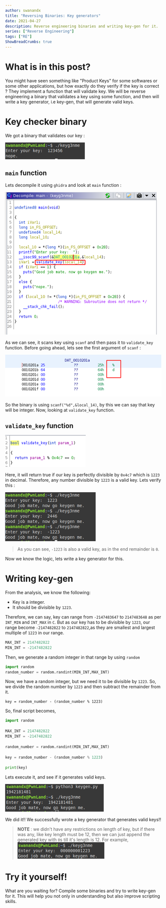 ```yaml
---
author: swanandx
title: "Reversing Binaries: Key generators"
date: 2021-04-27
description: Reverse engineering binaries and writing key-gen for it.
series: ["Reverse Engineering"]
tags: ["RE"]
ShowBreadCrumbs: true
---
```


# What is in this post?
You might have seen something like "Product Keys" for some softwares or some other applications, but how exactly do they verify if the key is correct ? They implement a function that will validate key. We will be reverse engineering a binary that validates a key using some function, and then will write a key generator, i.e key-gen, that will generate valid keys.

# Key checker binary
We got a binary that validates our key :

![keygen_no.png](./images/41a1217977df4f4ca7fe5957dd27dc7a.png#center)

## `main` function
Lets decompile it using `ghidra` and look at `main` function :

![main.png](./images/da99bf0f380545cfbfeec4b94d3c7cc0.png#center)

As we can see, it scans key using `scanf` and then pass it to `validate_key` function. Before going ahead, lets see the first argument of `scanf` :

![scanf.png](./images/f360ab23be7b4c11bd6800905a894102.png#center)

So the binary is using `scanf("%d",&local_14)`, by this we can say that key will be integer. Now, looking at `validate_key` function.

## `validate_key` function

![validate.png](./images/90464be03f9a4241813c44a4aaf003f5.png#center)

Here, it will return true if our key is perfectly divisible by `0x4c7` which is `1223` in decimal.
Therefore, any number divisible by `1223` is a valid key. Lets verify this :



![1223.png](./images/21108b27f9e04ff5b073c9c748fed3ac.png#center)

> As you can see, `-1223` is also a valid key, as in the end remainder is `0`.

Now we know the logic, lets write a key generator for this.

# Writing key-gen

From the analysis, we know the following:
- Key is a integer.
- It should be divisible by `1223`.

Therefore, we can say, key can range from `-2147483647` to `2147483648` as per `INT_MIN` and `INT_MAX` in `C`. But as our key has to be divisible by `1223`, our range become `-2147482822` to `2147482822`,as they are smallest and largest multiple of `1223` in our range.
```py
MAX_INT = 2147482822
MIN_INT = -2147482822
```
Then, we generate a random integer in that range by using `random` 
```py
import random
random_number = random.randint(MIN_INT,MAX_INT)
```
Now, we have a random integer, but we need it to be divisible by `1223`. So, we divide the random number by `1223` and then subtract the remainder from it.
```
key = random_number - (random_number % 1223)
```
So, final script becomes,

```py
import random

MAX_INT = 2147482822
MIN_INT = -2147482822

random_number = random.randint(MIN_INT,MAX_INT)

key = random_number - (random_number % 1223)

print(key)
```

Lets execute it, and see if it generates valid keys.

![verify.png](./images/afb6a73868c44c02b6846cdfb87f8c63.png#center)

We did it!! We successfully wrote a key generator that generates valid keys!!

> **NOTE** : we didn't have any restrictions on length of key, but if there was any, like key length must be 12, then we can just append the generated key with `0`s till it's length is 12. For example,
![00s.png](./images/e9c19276d70e492f967084c5454feab7.png#center)

# Try it yourself!
What are you waiting for? Compile some binaries and try to write key-gen for it. This will help you not only in understanding but also improve scripting skills.

